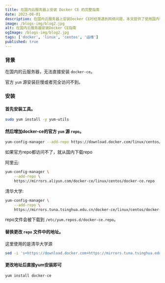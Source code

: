 ```yaml
---
title: 在国内云服务器上安装 Docker CE 的完整指南
date: 2023-08-01
description: 在国内云服务器上安装Docker CE时经常遇到网络问题，本文提供了使用国内镜像源的完整解决方案。
image: /blogs-img/blog2.jpg
alt: 在国内云服务器安装Docker CE指南
ogImage: /blogs-img/blog2.jpg
tags: ['docker', 'linux', 'centos', '运维']
published: true
---
```


### 背景

在国内的云服务器，无法直接安装 `docker-ce`。

官方 `yum` 源安装巨慢或者完全访问不到。

### 安装

#### 首先安装工具。

```bash
sudo yum install -y yum-utils
```

#### 然后增加docker-ce的官方 `yum` 源 `repo`。

```bash
yum-config-manager --add-repo https://download.docker.com/linux/centos/docker-ce.repo
```

如果官方repo都访问不了，就从国内下载repo

阿里云:

```bash
yum-config-manager \
    --add-repo \
    https://mirrors.aliyun.com/docker-ce/linux/centos/docker-ce.repo
```

清华大学:

```bash
yum-config-manager \
    --add-repo \
    https://mirrors.tuna.tsinghua.edu.cn/docker-ce/linux/centos/docker-ce.repo
```

repo文件会被下载到 `/etc/yum.repos.d/docker-ce.repo`。

#### 替换更改 `repo` 文件中的地址。

这里使用的是清华大学源

```bash
sed -i 's+https://download.docker.com+https://mirrors.tuna.tsinghua.edu.cn/docker-ce+' /etc/yum.repos.d/docker-ce.repo
```

#### 更改地址后直接yum安装即可

```bash
yum install docker-ce
```
